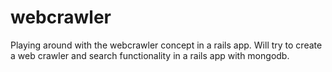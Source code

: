 # webcrawler
Playing around with the webcrawler concept in a rails app. Will try to create a web crawler and search functionality in a rails app with mongodb.
